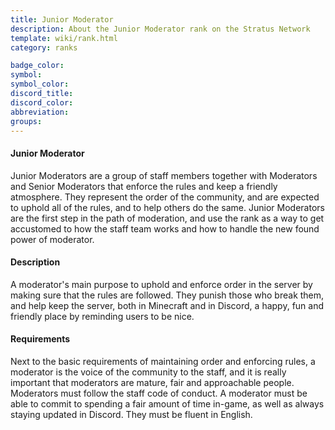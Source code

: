 ```yaml
---
title: Junior Moderator
description: About the Junior Moderator rank on the Stratus Network
template: wiki/rank.html
category: ranks

badge_color: 
symbol: 
symbol_color: 
discord_title: 
discord_color: 
abbreviation: 
groups: 
---
```


#### Junior Moderator

Junior Moderators are a group of staff members together with Moderators and Senior Moderators that enforce the rules and keep a friendly atmosphere. They represent the order of the community, and are expected to uphold all of the rules, and to help others do the same. Junior Moderators are the first step in the path of moderation, and use the rank as a way to get accustomed to how the staff team works and how to handle the new found power of moderator.

#### Description

A moderator's main purpose to uphold and enforce order in the server by making sure that the rules are followed. They punish those who break them, and help keep the server, both in Minecraft and in Discord, a happy, fun and friendly place by reminding users to be nice.

#### Requirements

Next to the basic requirements of maintaining order and enforcing rules, a moderator is the voice of the community to the staff, and it is really important that moderators are mature, fair and approachable people. Moderators must follow the staff code of conduct. A moderator must be able to commit to spending a fair amount of time in-game, as well as always staying updated in Discord. They must be fluent in English.
